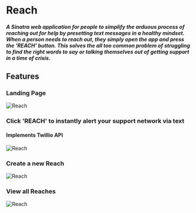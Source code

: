 
# Reach
##### A Sinatra web application for people to simplify the arduous process of reaching out for help by presetting text messages in a healthy mindset. When a person needs to reach out, they simply open the app and press the 'REACH' button. This solves the all too common problem of struggling to find the right words to say or talking themselves out of getting support in a time of crisis. 

## Features
### Landing Page
![Reach](http://i.imgur.com/umUCgHK.png)

### Click 'REACH' to instantly alert your support network via text
#### Implements Twillio API
![Reach](http://i.imgur.com/xDQAOms.png)

### Create a new Reach
![Reach](http://i.imgur.com/iMst0bI.png)

### View all Reaches
![Reach](http://i.imgur.com/3mjPVSF.png)
